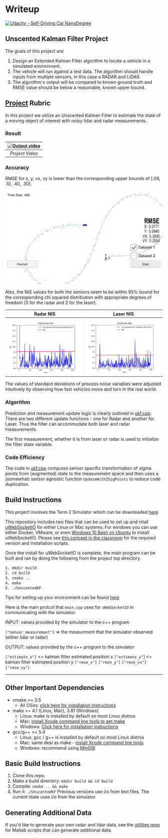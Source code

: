 # Writeup
[![Udacity - Self-Driving Car NanoDegree](https://s3.amazonaws.com/udacity-sdc/github/shield-carnd.svg)](http://www.udacity.com/drive)

## Unscented Kalman Filter Project 

The goals of this project are:

1. Design an Extended Kalman Filter algorithm to locate a vehicle in a simulated environment.
2. The vehicle will run against a test data. The algorithm should handle inputs from multiple sensors, in this case a RADAR and LiDAR.
3. The algorithm's output will be compared to known ground truth and RMSE value should be below a reasonable, known upper bound.

## [Project](https://review.udacity.com/#!/projects/284/view) Rubric

In this project we utilize an Unscented Kalman Filter to estimate the state of a moving object of interest with noisy lidar and radar measurements.

### Result
| [![Output video](https://img.youtube.com/vi/s-IUKLa43UI/0.jpg)](https://www.youtube.com/watch?v=s-IUKLa43UI "Output video") |
|:--:|
| *Project Video* |

### Accuracy
RMSE for x, y, vx, vy is lower than the corresponding upper bounds of [.09, .10, .40, .30].

![RMSE](pics/rmse.png)

Also, the NIS values for both the sensors seem to be within 95% bound for the corresponding chi squared distribution with appropriate degrees of freedom (3 for the radar and 2 for the laser).

Radar NIS                  |  Laser NIS
:-------------------------:|:-------------------------:
![](pics/radar_nis.png)    |  ![](pics/laser_nis.png)

The values of standard deviations of process noise variables were adjusted intuitively by observing how fast vehicles move and turn in the real world. 

### Algorithm
Prediction and measurement update logic is clearly outlined in [ukf.cpp](src/ukf.cpp). There are two different update functions - one for Radar and another for Laser. Thus the filter can accommodate both laser and radar measurements.

The first measurement, whether it is from laser or radar is used to initialize the filter state variable.

### Code Efficiency
The code in [ukf.cpp](src/ukf.cpp) computes sensor specific transformation of sigma ponits from (augmented) state to the measurement space and then uses a (somewhat) sensor agnostic function `UpdateWithZSigPoints` to reduce code duplication.

## Build Instructions

This project involves the Term 2 Simulator which can be downloaded [here](https://github.com/udacity/self-driving-car-sim/releases)

This repository includes two files that can be used to set up and intall [uWebSocketIO](https://github.com/uWebSockets/uWebSockets) for either Linux or Mac systems. For windows you can use either Docker, VMware, or even [Windows 10 Bash on Ubuntu](https://www.howtogeek.com/249966/how-to-install-and-use-the-linux-bash-shell-on-windows-10/) to install uWebSocketIO. Please see [this concept in the classroom](https://classroom.udacity.com/nanodegrees/nd013/parts/40f38239-66b6-46ec-ae68-03afd8a601c8/modules/0949fca6-b379-42af-a919-ee50aa304e6a/lessons/f758c44c-5e40-4e01-93b5-1a82aa4e044f/concepts/16cf4a78-4fc7-49e1-8621-3450ca938b77) for the required version and installation scripts.

Once the install for uWebSocketIO is complete, the main program can be built and ran by doing the following from the project top directory.

```
1. mkdir build
2. cd build
3. cmake ..
4. make
5. ./UnscentedKF
```

Tips for setting up your environment can be found [here](https://classroom.udacity.com/nanodegrees/nd013/parts/40f38239-66b6-46ec-ae68-03afd8a601c8/modules/0949fca6-b379-42af-a919-ee50aa304e6a/lessons/f758c44c-5e40-4e01-93b5-1a82aa4e044f/concepts/23d376c7-0195-4276-bdf0-e02f1f3c665d)

Here is the main protcol that `main.cpp` uses for `uWebSocketIO` in communicating with the simulator.


INPUT: values provided by the simulator to the c++ program

`["sensor_measurement"]` => the measurment that the simulator observed (either lidar or radar)


OUTPUT: values provided by the c++ program to the simulator

`["estimate_x"]` <= kalman filter estimated position x
`["estimate_y"`] <= kalman filter estimated position y
`["rmse_x"]`
`["rmse_y"]`
`["rmse_vx"]`
`["rmse_vy"]`

---

## Other Important Dependencies
* cmake >= 3.5
  * All OSes: [click here for installation instructions](https://cmake.org/install/)
* make >= 4.1 (Linux, Mac), 3.81 (Windows)
  * Linux: make is installed by default on most Linux distros
  * Mac: [install Xcode command line tools to get make](https://developer.apple.com/xcode/features/)
  * Windows: [Click here for installation instructions](http://gnuwin32.sourceforge.net/packages/make.htm)
* gcc/g++ >= 5.4
  * Linux: gcc / g++ is installed by default on most Linux distros
  * Mac: same deal as make - [install Xcode command line tools](https://developer.apple.com/xcode/features/)
  * Windows: recommend using [MinGW](http://www.mingw.org/)

## Basic Build Instructions

1. Clone this repo.
2. Make a build directory: `mkdir build && cd build`
3. Compile: `cmake .. && make`
4. Run it: `./UnscentedKF` Previous versions use i/o from text files.  The current state uses i/o
from the simulator.

## Generating Additional Data

If you'd like to generate your own radar and lidar data, see the
[utilities repo](https://github.com/udacity/CarND-Mercedes-SF-Utilities) for
Matlab scripts that can generate additional data.





